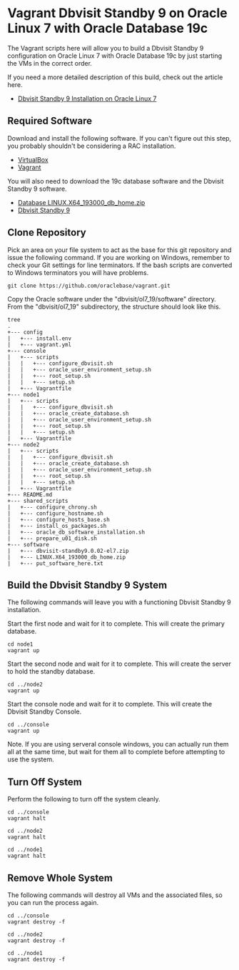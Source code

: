 # Vagrant Dbvisit Standby 9 on Oracle Linux 7 with Oracle Database 19c

The Vagrant scripts here will allow you to build a Dbvisit Standby 9 configuration on Oracle Linux 7 with Oracle Database 19c by just starting the VMs in the correct order.

If you need a more detailed description of this build, check out the article here.

* [Dbvisit Standby 9 Installation on Oracle Linux 7](https://oracle-base.com/articles/misc/dbvisit-standby-9)

## Required Software

Download and install the following software. If you can't figure out this step, you probably shouldn't be considering a RAC installation.

* [VirtualBox](https://www.virtualbox.org/wiki/Downloads)
* [Vagrant](https://www.vagrantup.com/downloads.html)

You will also need to download the 19c database software and the Dbvisit Standby 9 software.

* [Database LINUX.X64_193000_db_home.zip](https://www.oracle.com/technetwork/database/enterprise-edition/downloads/oracle19c-linux-5462157.html)
* [Dbvisit Standby 9](https://dbvisit.com/)

## Clone Repository

Pick an area on your file system to act as the base for this git repository and issue the following command. If you are working on Windows, remember to check your Git settings for line terminators. If the bash scripts are converted to Windows terminators you will have problems.

```
git clone https://github.com/oraclebase/vagrant.git
```

Copy the Oracle software under the "dbvisit/ol7_19/software" directory. From the "dbvisit/ol7_19" subdirectory, the structure should look like this.

```
tree
.
+--- config
|   +--- install.env
|   +--- vagrant.yml
+--- console
|   +--- scripts
|   |   +--- configure_dbvisit.sh
|   |   +--- oracle_user_environment_setup.sh
|   |   +--- root_setup.sh
|   |   +--- setup.sh
|   +--- Vagrantfile
+--- node1
|   +--- scripts
|   |   +--- configure_dbvisit.sh
|   |   +--- oracle_create_database.sh
|   |   +--- oracle_user_environment_setup.sh
|   |   +--- root_setup.sh
|   |   +--- setup.sh
|   +--- Vagrantfile
+--- node2
|   +--- scripts
|   |   +--- configure_dbvisit.sh
|   |   +--- oracle_create_database.sh
|   |   +--- oracle_user_environment_setup.sh
|   |   +--- root_setup.sh
|   |   +--- setup.sh
|   +--- Vagrantfile
+--- README.md
+--- shared_scripts
|   +--- configure_chrony.sh
|   +--- configure_hostname.sh
|   +--- configure_hosts_base.sh
|   +--- install_os_packages.sh
|   +--- oracle_db_software_installation.sh
|   +--- prepare_u01_disk.sh
+--- software
|   +--- dbvisit-standby9.0.02-el7.zip
|   +--- LINUX.X64_193000_db_home.zip
|   +--- put_software_here.txt
```

## Build the Dbvisit Standby 9 System

The following commands will leave you with a functioning Dbvisit Standby 9 installation.

Start the first node and wait for it to complete. This will create the primary database.

```
cd node1
vagrant up
```

Start the second node and wait for it to complete. This will create the server to hold the standby database.

```
cd ../node2
vagrant up
```

Start the console node and wait for it to complete. This will create the Dbvisit Standby Console.

```
cd ../console
vagrant up
```

Note. If you are using serveral console windows, you can actually run them all at the same time, but wait for them all to complete before attempting to use the system.

## Turn Off System

Perform the following to turn off the system cleanly.

```
cd ../console
vagrant halt

cd ../node2
vagrant halt

cd ../node1
vagrant halt
```

## Remove Whole System

The following commands will destroy all VMs and the associated files, so you can run the process again.

```
cd ../console
vagrant destroy -f

cd ../node2
vagrant destroy -f

cd ../node1
vagrant destroy -f
```
